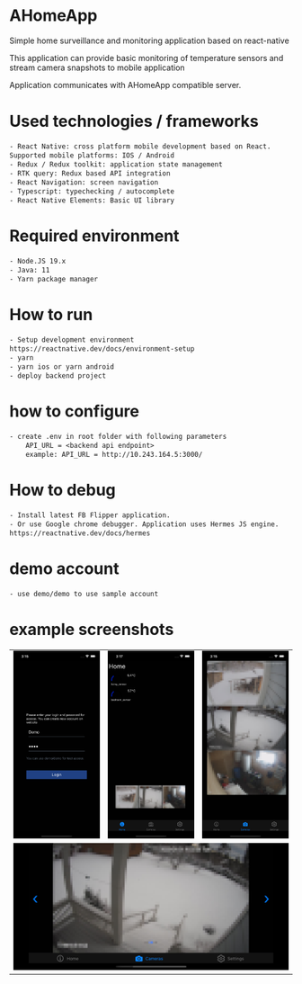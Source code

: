 # AHomeApp
Simple home surveillance and monitoring application based on react-native

This application can provide basic monitoring of temperature sensors and stream
camera snapshots to mobile application


Application communicates with AHomeApp compatible server. 

# Used technologies / frameworks
    - React Native: cross platform mobile development based on React. Supported mobile platforms: IOS / Android 
    - Redux / Redux toolkit: application state management
    - RTK query: Redux based API integration
    - React Navigation: screen navigation
    - Typescript: typechecking / autocomplete
    - React Native Elements: Basic UI library


# Required environment
    - Node.JS 19.x
    - Java: 11
    - Yarn package manager


# How to run 
    - Setup development environment https://reactnative.dev/docs/environment-setup
    - yarn 
    - yarn ios or yarn android
    - deploy backend project 

# how to configure
    - create .env in root folder with following parameters
        API_URL = <backend api endpoint>
        example: API_URL = http://10.243.164.5:3000/

    


# How to debug
    - Install latest FB Flipper application. 
    - Or use Google chrome debugger. Application uses Hermes JS engine. https://reactnative.dev/docs/hermes 


# demo account
    - use demo/demo to use sample account

# example screenshots
<table>
<tr><td><img alt="AhomeApp 1" width="170px" src="./demo/app_1.png"></td>
    <td><img alt="AhomeApp 2" width="170px" src="./demo/app_2.png"></td>
    <td><img alt="AhomeApp 3" width="170px" src="./demo/app_3.png"></td>
</tr>
<tr>
    <td colspan="3"><img alt="AhomeApp 4" width="510px" src="demo/app_4_1.png"></td>
</tr>

</table>


